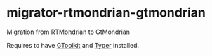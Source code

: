 # migrator-rtmondrian-gtmondrian
Migration from RTMondrian to GtMondrian

Requires to have [GToolkit](https://github.com/feenkcom/gtoolkit) and [Typer](https://github.com/maenu/gtoolkit-contribution-typer) installed.
